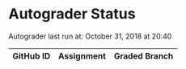 # Autograder Status
Autograder last run at: October 31, 2018 at 20:40

| GitHub ID | Assignment | Graded Branch |
|-----------|------------|---------------|
